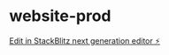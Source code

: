 # website-prod

[Edit in StackBlitz next generation editor ⚡️](https://stackblitz.com/~/github.com/aftereffexts/website-prod)